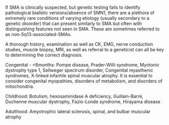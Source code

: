 If SMA is clinically suspected, but genetic testing fails to identify pathological biallelic versions/absence of SMN1, there are a plethora of extremely rare conditions of varying etiology (usually secondary to a genetic disorder) that can present similarly to SMA but often with distinguishing features not seen in SMA. These are sometimes referred to as non-5q13-associated-SMAs.

A thorough history, examination as well as CK, EMG, nerve conduction studies, muscle biopsy, MRI, as well as referral to a geneticist can all be key to determining the correct diagnosis.

Congenital - <6months: Pompe disease, Prader-Willi syndrome, Myotonic dystrophy type 1, Sellweger spectrum disorder, Congenital myasthenic syndromes, X-linked infantile spinal muscular atrophy. It is essential to consider congenital myopathies, disorders of metabolism, and disorders of mitochondria.

Childhood: Botulism, hexosaminidase A deficiency, Guillain-Barré, Duchenne muscular dystrophy, Fazio-Londe syndrome, Hirayama disease

Adulthood: Amyotrophic lateral sclerosis, spinal, and bulbar muscular atrophy